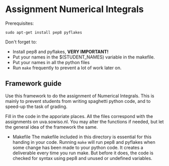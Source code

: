 # Assignment Numerical Integrals
Prerequisites:
~~~
sudo apt-get install pep8 pyflakes
~~~

Don't forget to:
+ Install pep8 and pyflakes, **VERY IMPORTANT!**
+ Put your names in the $(STUDENT_NAMES) variable in the makefile.
+ Put your names in all the python files
+ Run `make` frequently to prevent a lot of work later on.

## Framework guide
Use this framework to do the assignment of Numerical Integrals. This is mainly
to prevent students from writing spaghetti python code, and to speed-up the
task of grading.

Fill in the code in the apporiate places. All the files correspond with the
assignments on uva.sowiso.nl. You may alter the functions if needed, but let
the general idea of the framework the same.

+ Makefile
    The makefile included in this directory is essential for this handing in
    your code. Running `make` will run pep8 and pyflakes when some change has
    been made to your python code. It creates a deliverable every time you run
    make. But before it does, the code is checked for syntax using pep8 and
    unused or undefined variables.

